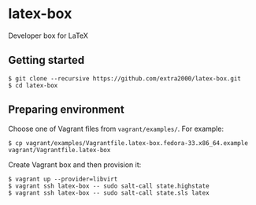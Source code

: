 # latex-box

Developer box for LaTeX


## Getting started

```
$ git clone --recursive https://github.com/extra2000/latex-box.git
$ cd latex-box
```


## Preparing environment

Choose one of Vagrant files from `vagrant/examples/`. For example:
```
$ cp vagrant/examples/Vagrantfile.latex-box.fedora-33.x86_64.example vagrant/Vagrantfile.latex-box
```

Create Vagrant box and then provision it:
```
$ vagrant up --provider=libvirt
$ vagrant ssh latex-box -- sudo salt-call state.highstate
$ vagrant ssh latex-box -- sudo salt-call state.sls latex
```
